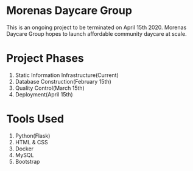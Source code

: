 # Morenas Daycare Group
This is an ongoing project to be terminated on April 15th 2020.
Morenas Daycare Group hopes to launch affordable community daycare at scale.

# Project Phases
  1. Static Information Infrastructure(Current)
  2. Database Construction(February 15th)
  3. Quality Control(March 15th)
  4. Deployment(April 15th)

# Tools Used
  1. Python(Flask)
  2. HTML & CSS
  3. Docker
  4. MySQL
  5. Bootstrap
